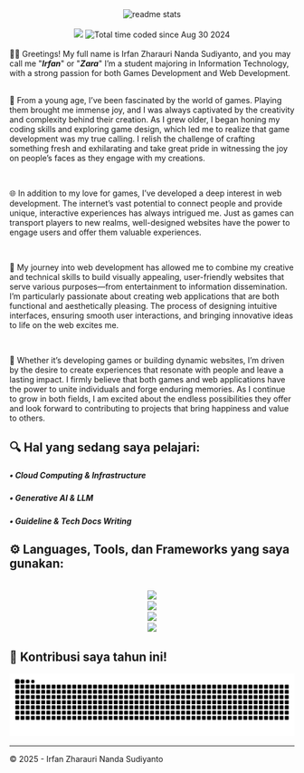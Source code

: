 <div align="center">
  <img width=500 src="https://github-readme-stats.vercel.app/api?username=tutupharirabu&count_private=true&show_icons=true&theme=react&border_radius=10" alt="readme stats" />
  
  <br>
  <br>
  
  <img src="https://visitor-badge.laobi.icu/badge?page_id=tutupharirabu.visitor-badge&left_text=Profile%20Views" />
  <img src="https://wakatime.com/badge/user/4ed81c28-2c72-4315-a893-295904236490.svg" alt="Total time coded since Aug 30 2024" />
</div>

<br>

<div>
  👋🏻 Greetings! My full name is Irfan Zharauri Nanda Sudiyanto, and you may call me "<b><i>Irfan</i></b>" or "<b><i>Zara</i></b>" I’m a student majoring in Information Technology, with a strong passion for both Games Development and Web Development.

  <br>
  <br>

  🌱 From a young age, I’ve been fascinated by the world of games. Playing them brought me immense joy, and I was always captivated by the creativity and complexity behind their creation. As I grew older, I began honing my coding skills and exploring game design, which led me to realize that game development was my true calling. I relish the challenge of crafting something fresh and exhilarating and take great pride in witnessing the joy on people’s faces as they engage with my creations.

  <br>

  🌐 In addition to my love for games, I’ve developed a deep interest in web development. The internet’s vast potential to connect people and provide unique, interactive experiences has always intrigued me. Just as games can transport players to new realms, well-designed websites have the power to engage users and offer them valuable experiences.

  <br>

   🚀 My journey into web development has allowed me to combine my creative and technical skills to build visually appealing, user-friendly websites that serve various purposes—from entertainment to information dissemination. I’m particularly passionate about creating web applications that are both functional and aesthetically pleasing. The process of designing intuitive interfaces, ensuring smooth user interactions, and bringing innovative ideas to life on the web excites me.

  <br>

  💫 Whether it’s developing games or building dynamic websites, I’m driven by the desire to create experiences that resonate with people and leave a lasting impact. I firmly believe that both games and web applications have the power to unite individuals and forge enduring memories. As I continue to grow in both fields, I am excited about the endless possibilities they offer and look forward to contributing to projects that bring happiness and value to others.
</div>

<h2 align="left">🔍 Hal yang sedang saya pelajari:</h2>

<div margin-left: 100px>
    <h5> &bull; Cloud Computing & Infrastructure </h5> 
    <h5> &bull; Generative AI & LLM </h5> 
    <h5> &bull; Guideline & Tech Docs Writing </h5> 
</div>

<h2 align="left">⚙️ Languages, Tools, dan Frameworks yang saya gunakan:</h2>

<br>
<div align="center">
    <img src="https://skillicons.dev/icons?i=mysql,postgres" /><br>
    <img src="https://skillicons.dev/icons?i=figma,ai,ps" /><br>
    <img src="https://skillicons.dev/icons?i=html,css,vue,bootstrap,js,laravel" /><br>
    <img src="https://skillicons.dev/icons?i=git,github,vscode,postman,docker,kubernetes,aws,gcp" /><br>
<!--     <img src="https://skillicons.dev/icons?i=mysql,mongodb,postgres,sqlite" /><br> -->
<!--     <img src="https://skillicons.dev/icons?i=git,github,vscode,postman,docker,kubernetes,aws,gcp" /><br> -->
<!--     <img src="https://skillicons.dev/icons?i=html,css,react,vue,bootstrap,js,jquery,express,nodejs,laravel" /><br> -->
</div>

<h2 align="left">🐍 Kontribusi saya tahun ini!</h2>

<div align="center">
<picture>
  <source media="(prefers-color-scheme: dark)" srcset="https://raw.githubusercontent.com/tutupharirabu/tutupharirabu/output/github-contribution-grid-snake-dark.svg">
  <source media="(prefers-color-scheme: light)" srcset="https://raw.githubusercontent.com/tutupharirabu/tutupharirabu/output/github-contribution-grid-snake.svg">
  <img alt="github contribution grid snake animation" src="https://raw.githubusercontent.com/tutupharirabu/tutupharirabu/output/github-contribution-grid-snake.svg">
</picture>
</div>

<hr>

©️ 2025 - Irfan Zharauri Nanda Sudiyanto



